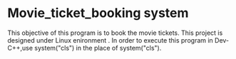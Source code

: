 # Movie_ticket_booking system
This objective of this program is to book the movie tickets.
This project is designed under Linux enironment .
In order to execute this program in Dev-C++,use system("cls") in the place of system("cls").
